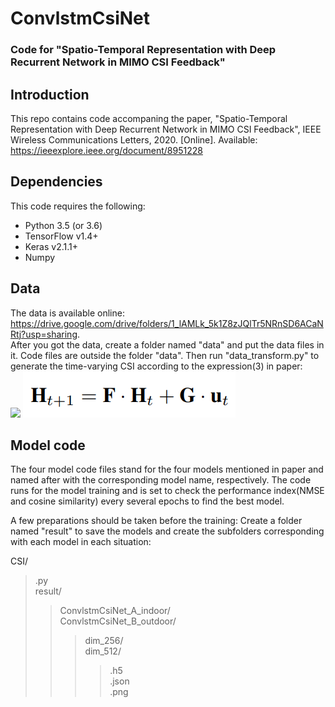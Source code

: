 # ConvlstmCsiNet
### Code for "Spatio-Temporal Representation with Deep Recurrent Network in MIMO CSI Feedback"

## Introduction
This repo contains code accompaning the paper, "Spatio-Temporal Representation with Deep Recurrent Network in MIMO CSI Feedback", IEEE Wireless Communications Letters, 2020. [Online]. Available: 
https://ieeexplore.ieee.org/document/8951228  

## Dependencies
This code requires the following:
* Python 3.5 (or 3.6)
* TensorFlow v1.4+
* Keras v2.1.1+
* Numpy

## Data
The data is available online:  
https://drive.google.com/drive/folders/1_lAMLk_5k1Z8zJQlTr5NRnSD6ACaNRtj?usp=sharing.   
After you got the data, create a folder named "data" and put the data files in it. Code files are outside the folder "data". Then run "data_transform.py" to generate the time-varying CSI according to the expression(3) in paper:  
![](http://spro.so.com/searchthrow/api/midpage/throw?ls=s112c46189d&lm_extend=ctype:3&ctype=3&q=github%E5%88%9B%E5%BB%BA%E6%96%87%E4%BB%B6%E5%A4%B9&rurl=http%3A%2F%2Fwww.bubuko.com%2Finfodetail-3050701.html&img=http%3A%2F%2Fimage.bubuko.com%2Finfo%2F201905%2F20190508114839932093.png&key=t010467c9eb0434e322.png&s=1580863906742)
![expression](https://github.com/Aries-LXY/ConvlstmCsiNet/blob/master/result/1.png)
## Model code
The four model code files stand for the four models mentioned in paper and named after with the corresponding model name, respectively. The code runs for the model training and is set to check the performance index(NMSE and cosine similarity) every several epochs to find the best model.   

A few preparations should be taken before the training: Create a folder named "result" to save the models and create the subfolders corresponding with each model in each situation:  

CSI/  
>.py  
>result/  
>> ConvlstmCsiNet_A_indoor/  
>> ConvlstmCsiNet_B_outdoor/    
>>>dim_256/  
>>>dim_512/  
>>>>.h5  
>>>>.json   
>>>>.png  
